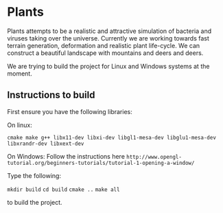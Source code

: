 
# Plants

Plants attempts to be a realistic and attractive simulation of bacteria and viruses taking over the universe. Currently we are working towards fast terrain generation, deformation and realistic plant life-cycle. We can construct a beautiful landscape with mountains and deers and deers. 

We are trying to build the project for Linux and Windows systems at the moment.

## Instructions to build

First ensure you have the following libraries:

On linux:

`cmake make g++ libx11-dev libxi-dev libgl1-mesa-dev libglu1-mesa-dev libxrandr-dev libxext-dev`

On Windows:
Follow the instructions here `http://www.opengl-tutorial.org/beginners-tutorials/tutorial-1-opening-a-window/`


Type the following:

`mkdir build`
`cd build`
`cmake ..`
`make all`

to build the project.
